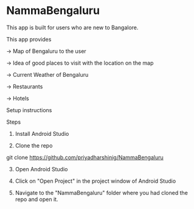 # NammaBengaluru
This app is built for users who are new to Bangalore. 

This app provides 

-> Map of Bengaluru to the user 

-> Idea of good places to visit with the location on the map

-> Current Weather of Bengaluru

-> Restaurants

-> Hotels

Setup instructions

Steps

1) Install Android Studio

2) Clone the repo

git clone https://github.com/priyadharshinig/NammaBengaluru

3) Open Android Studio

4) Click on "Open Project" in the project window of Android Studio

5) Navigate to the "NammaBengaluru" folder where you had cloned the repo and open it.
